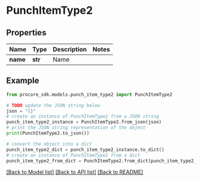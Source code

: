# PunchItemType2


## Properties

Name | Type | Description | Notes
------------ | ------------- | ------------- | -------------
**name** | **str** | Name | 

## Example

```python
from procore_sdk.models.punch_item_type2 import PunchItemType2

# TODO update the JSON string below
json = "{}"
# create an instance of PunchItemType2 from a JSON string
punch_item_type2_instance = PunchItemType2.from_json(json)
# print the JSON string representation of the object
print(PunchItemType2.to_json())

# convert the object into a dict
punch_item_type2_dict = punch_item_type2_instance.to_dict()
# create an instance of PunchItemType2 from a dict
punch_item_type2_from_dict = PunchItemType2.from_dict(punch_item_type2_dict)
```
[[Back to Model list]](../README.md#documentation-for-models) [[Back to API list]](../README.md#documentation-for-api-endpoints) [[Back to README]](../README.md)



